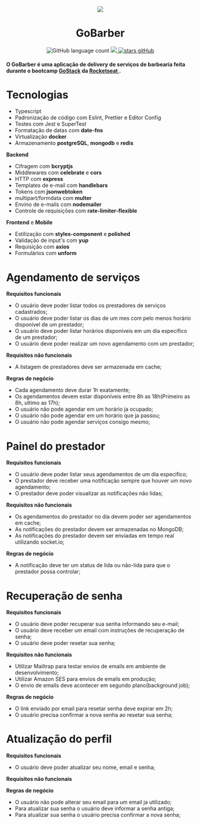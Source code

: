 <div align="center">
  <img src="https://i.imgur.com/BbGTXdO.png"/>
  <h1> GoBarber </h1>

  <img alt="GitHub language count" src="https://img.shields.io/github/languages/count/renanarantes/gobarber-11">
  <a href="https://www.linkedin.com/in/renan-m-arantes">
    <img src="https://img.shields.io/badge/made%20by-Renan%20Arantes-%222FFFee">
   </a>
   <a href="https://github.com/renanarantes/gobarber/stargazers">
    <img alt="stars gitHub" src="https://img.shields.io/github/stars/renanarantes/gobarber-11?style=social">
  </a>
</div>

<h4> O GoBarber é uma aplicação de delivery de serviços de barbearia feita durante o bootcamp <a href="https://rocketseat.com.br/gostack">GoStack</a> da <a href="https://rocketseat.com.br/"> Rocketseat </a>.</h4>

# Tecnologias
 - Typescript
 - Padronização de código com Eslint, Prettier e Editor Config
 - Testes com Jest e SuperTest
 - Formatação de datas com __date-fns__
 - Virtualização __docker__
 - Armazenamento __postgreSQL__, __mongodb__ e __redis__
 

**Backend**
   - Cifragem com __bcryptjs__
   - Middlewares com __celebrate__ e __cors__
   - HTTP com __express__
   - Templates de e-mail com __handlebars__
   - Tokens com __jsonwebtoken__
   - multipart/formdata com __multer__
   - Envino de e-mails com __nodemailer__
   - Controle de requisições com __rate-limiter-flexible__

**Frontend** e **Mobile**
  - Estilização com __styles-component__ e __polished__
  - Validação de input's com __yup__
  - Requisição com __axios__
  - Formulários com __unform__
  
# Agendamento de serviços

**Requisitos funcionais**
- O usuário deve poder listar todos os prestadores de serviços cadastrados;
- O usuário deve poder listar os dias de um mes com pelo menos horário disponível de um prestador;
- O usuário deve poder listar horários disponíveis em um dia especifico de um prestador;
- O usuário deve poder realizar um novo agendamento com um prestador;

**Requisitos não funcionais**
- A listagem de prestadores deve ser armazenada em cache;

**Regras de negócio**
- Cada agendamento deve durar 1h exatamente;
- Os agendamentos devem estar disponíveis entre 8h as 18h(Primeiro as 8h, ultimo as 17h);
- O usuário não pode agendar em um horário ja ocupado;
- O usuário não pode agendar em um horário que ja passou;
- O usuário não pode agendar serviços consigo mesmo;

# Painel do prestador

**Requisitos funcionais**
- O usuário deve poder listar seus agendamentos de um dia especifico;
- O prestador deve receber uma notificação sempre que houver um novo agendamento;
- O prestador deve poder visualizar as notificações não lidas;

**Requisitos não funcionais**
- Os agendamentos do prestador no dia devem poder ser agendamentos em cache;
- As notificações do prestador devem ser armazenadas no MongoDB;
- As notificações do prestador devem ser enviadas em tempo real utilizando socket.io;

**Regras de negócio**
- A notificação deve ter um status de lida ou não-lida para que o prestador possa controlar;

# Recuperação de senha
**Requisitos funcionais**
- O usuário deve poder recuperar sua senha informando seu e-mail;
- O usuário deve receber um email com instruções de recuperação de senha;
- O usuário deve poder resetar sua senha;

**Requisitos não funcionais**
- Utilizar Mailtrap para testar envios de emails em ambiente de desenvolvimento;
- Utilizar Amazon SES para envios de emails em produção;
- O envio de emails deve acontecer em segundo plano(background job);

**Regras de negócio**
- O link enviado por email para resetar senha deve expirar em 2h;
- O usuário precisa confirmar a nova senha ao resetar sua senha;

# Atualização do perfil

**Requisitos funcionais**
- O usuário deve poder atualizar seu nome, email e senha;

**Requisitos não funcionais**

**Regras de negócio**
- O usuário não pode alterar seu email para um email ja utilizado;
- Para atualizar sua senha o usuário deve informar a senha antiga;
- Para atualizar sua senha o usuário precisa confirmar a nova senha;
